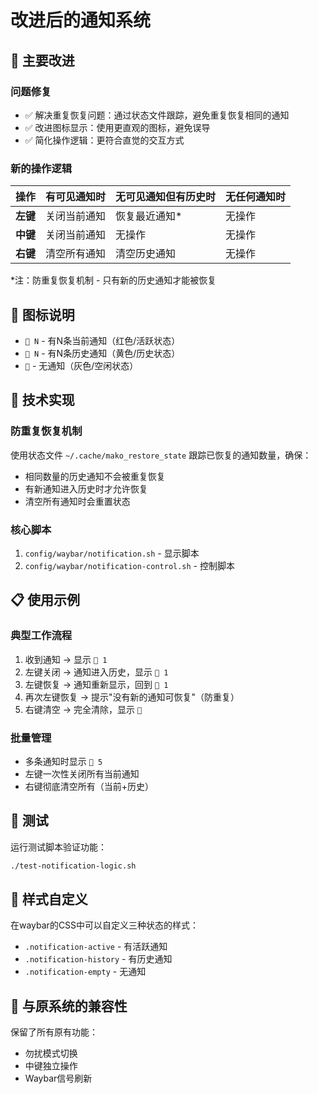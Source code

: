 # 改进后的通知系统

## 🎯 主要改进

### 问题修复
- ✅ 解决重复恢复问题：通过状态文件跟踪，避免重复恢复相同的通知
- ✅ 改进图标显示：使用更直观的图标，避免误导
- ✅ 简化操作逻辑：更符合直觉的交互方式

### 新的操作逻辑

| 操作 | 有可见通知时 | 无可见通知但有历史时 | 无任何通知时 |
|------|------------|-------------------|-------------|
| **左键** | 关闭当前通知 | 恢复最近通知* | 无操作 |
| **中键** | 关闭当前通知 | 无操作 | 无操作 |
| **右键** | 清空所有通知 | 清空历史通知 | 无操作 |

*注：防重复恢复机制 - 只有新的历史通知才能被恢复

## 🎨 图标说明

- `󰂚 N` - 有N条当前通知（红色/活跃状态）
- `󰌐 N` - 有N条历史通知（黄色/历史状态）
- `󰄝` - 无通知（灰色/空闲状态）

## 🔧 技术实现

### 防重复恢复机制
使用状态文件 `~/.cache/mako_restore_state` 跟踪已恢复的通知数量，确保：
- 相同数量的历史通知不会被重复恢复
- 有新通知进入历史时才允许恢复
- 清空所有通知时会重置状态

### 核心脚本
1. `config/waybar/notification.sh` - 显示脚本
2. `config/waybar/notification-control.sh` - 控制脚本

## 📋 使用示例

### 典型工作流程
1. 收到通知 → 显示 `󰂚 1`
2. 左键关闭 → 通知进入历史，显示 `󰌐 1`
3. 左键恢复 → 通知重新显示，回到 `󰂚 1`
4. 再次左键恢复 → 提示"没有新的通知可恢复"（防重复）
5. 右键清空 → 完全清除，显示 `󰄝`

### 批量管理
- 多条通知时显示 `󰂚 5`
- 左键一次性关闭所有当前通知
- 右键彻底清空所有（当前+历史）

## 🧪 测试

运行测试脚本验证功能：
```bash
./test-notification-logic.sh
```

## 🎨 样式自定义

在waybar的CSS中可以自定义三种状态的样式：
- `.notification-active` - 有活跃通知
- `.notification-history` - 有历史通知
- `.notification-empty` - 无通知

## 🔄 与原系统的兼容性

保留了所有原有功能：
- 勿扰模式切换
- 中键独立操作
- Waybar信号刷新
